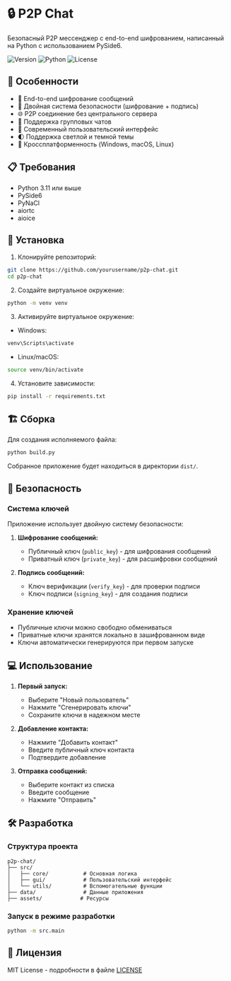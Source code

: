 # 🔒 P2P Chat

Безопасный P2P мессенджер с end-to-end шифрованием, написанный на Python с использованием PySide6.

![Version](https://img.shields.io/badge/version-0.1.2-blue.svg)
![Python](https://img.shields.io/badge/python-3.11+-green.svg)
![License](https://img.shields.io/badge/license-MIT-yellow.svg)

## 🌟 Особенности

- 🔐 End-to-end шифрование сообщений
- 🔑 Двойная система безопасности (шифрование + подпись)
- 🌐 P2P соединение без центрального сервера
- 💬 Поддержка групповых чатов
- 🎨 Современный пользовательский интерфейс
- 🌓 Поддержка светлой и темной темы
- 📱 Кроссплатформенность (Windows, macOS, Linux)

## 📋 Требования

- Python 3.11 или выше
- PySide6
- PyNaCl
- aiortc
- aioice

## 🚀 Установка

1. Клонируйте репозиторий:
```bash
git clone https://github.com/yourusername/p2p-chat.git
cd p2p-chat
```

2. Создайте виртуальное окружение:
```bash
python -m venv venv
```

3. Активируйте виртуальное окружение:
- Windows:
```bash
venv\Scripts\activate
```
- Linux/macOS:
```bash
source venv/bin/activate
```

4. Установите зависимости:
```bash
pip install -r requirements.txt
```

## 🏗️ Сборка

Для создания исполняемого файла:

```bash
python build.py
```

Собранное приложение будет находиться в директории `dist/`.

## 🔑 Безопасность

### Система ключей

Приложение использует двойную систему безопасности:

1. **Шифрование сообщений:**
   - Публичный ключ (`public_key`) - для шифрования сообщений
   - Приватный ключ (`private_key`) - для расшифровки сообщений

2. **Подпись сообщений:**
   - Ключ верификации (`verify_key`) - для проверки подписи
   - Ключ подписи (`signing_key`) - для создания подписи

### Хранение ключей

- Публичные ключи можно свободно обмениваться
- Приватные ключи хранятся локально в зашифрованном виде
- Ключи автоматически генерируются при первом запуске

## 💻 Использование

1. **Первый запуск:**
   - Выберите "Новый пользователь"
   - Нажмите "Сгенерировать ключи"
   - Сохраните ключи в надежном месте

2. **Добавление контакта:**
   - Нажмите "Добавить контакт"
   - Введите публичный ключ контакта
   - Подтвердите добавление

3. **Отправка сообщений:**
   - Выберите контакт из списка
   - Введите сообщение
   - Нажмите "Отправить"

## 🛠️ Разработка

### Структура проекта

```
p2p-chat/
├── src/
│   ├── core/           # Основная логика
│   ├── gui/            # Пользовательский интерфейс
│   └── utils/          # Вспомогательные функции
├── data/               # Данные приложения
├── assets/            # Ресурсы
```

### Запуск в режиме разработки

```bash
python -m src.main
```

## 📝 Лицензия

MIT License - подробности в файле [LICENSE](LICENSE)
